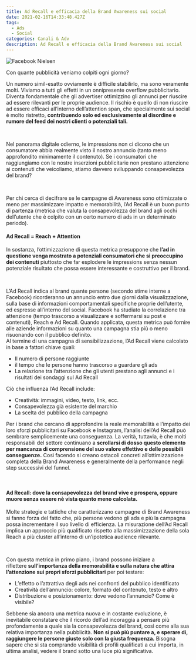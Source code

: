 ```yaml
---
title: Ad Recall e efficacia della Brand Awareness sui social
date: 2021-02-16T14:33:48.427Z
tags:
  - Ads
  - Social
categories: Canali & Adv
description: Ad Recall e efficacia della Brand Awareness sui social
---
```

![Facebook Nielsen](/images/uploads/facebook-nielsen.jpg "Facebook Nielsen")



Con quante pubblicità veniamo colpiti ogni giorno?

Un numero simil-esatto ovviamente è difficile stabilirlo, ma sono veramente molti. Viviamo a tutti gli effetti in un onnipresente overflow pubblicitario. Diventa fondamentale che gli advertiser ottimizzino gli annunci per riuscire ad essere rilevanti per le proprie audience. Il rischio è quello di non riuscire ad essere efficaci all’interno dell’attention span, che specialmente sui social è molto ristretto, **contribuendo solo ed esclusivamente al disordine e rumore del feed dei nostri clienti o potenziali tali.**

 

Nel panorama digitale odierno, le impressions non ci dicono che un consumatore abbia realmente visto il nostro annuncio (tanto meno approfondito minimamente il contenuto). Se i consumatori che raggiungiamo con le nostre inserzioni pubblicitarie non prestano attenzione ai contenuti che veicoliamo, stiamo davvero sviluppando consapevolezza del brand?

 

Per chi cerca di decifrare se le campagne di Awareness sono ottimizzate o meno per massimizzare impatto e memorabilità, l’Ad Recall è un buon punto di partenza (metrica che valuta la consapevolezza del brand agli occhi dell’utente che è colpito con un certo numero di ads in un determinato periodo).

#### Ad Recall = Reach + Attention

In sostanza, l’ottimizzazione di questa metrica presuppone che **l’ad in questione venga mostrato a potenziali consumatori che si preoccupino dei contenuti** piuttosto che far esplodere le impressions senza nessun potenziale risultato che possa essere interessante e costruttivo per il brand.

 

L’Ad Recall indica al brand quante persone (secondo stime interne a Facebook) ricorderanno un annuncio entro due giorni dalla visualizzazione, sulla base di informazioni comportamentali specifiche proprie dell’utente, ed espresse all’interno del social. Facebook ha studiato la correlazione tra attenzione (tempo trascorso a visualizzare e soffermarsi su post e contenuti), Reach e Ad Recall. Quando applicata, questa metrica può fornire alle aziende informazioni su quanto una campagna stia più o meno risuonando con il pubblico definito.\
Al termine di una campagna di sensibilizzazione, l’Ad Recall viene calcolato in base a fattori chiave quali:

* Il numero di persone raggiunte
* il tempo che le persone hanno trascorso a guardare gli ads
* La relazione tra l’attenzione che gli utenti prestano agli annunci e i risultati dei sondaggi sul Ad Recall

Ciò che influenza l’Ad Recall include:

* Creatività: immagini, video, testo, link, ecc.
* Consapevolezza già esistente del marchio
* La scelta del pubblico della campagna

Per i brand che cercano di approfondire la reale memorabilità e l’impatto dei loro sforzi pubblicitari su Facebook e Instagram, l’analisi dell’Ad Recall può sembrare semplicemente una conseguenza. La verità, tuttavia, è che molti responsabili del settore continuano a **scrollarsi di dosso questo elemento per mancanza di comprensione del suo valore effettivo e delle possibili conseguenze.** Così facendo si creano ostacoli concreti all’ottimizzazione completa della Brand Awareness e generalmente della performance negli step successivi del funnel.

 

#### Ad Recall: dove la consapevolezza del brand vive e prospera, oppure muore senza essere nè vista quanto meno calcolata.

Molte strategie e tattiche che caratterizzano campagne di Brand Awareness si fanno forza del fatto che, più persone vedono gli ads e più la campagna possa incrementare il suo livello di efficienza. La misurazione dell’Ad Recall implica un approccio più qualificato rispetto alla massimizzazione della sola Reach a più cluster all’interno di un’ipotetica audience rilevante.

 

Con questa metrica in primo piano, i brand possono iniziare a riflettere **sull’importanza della memorabilità e sulla natura che attira l’attenzione sui propri sforzi pubblicitari** per poi testare:

* L’effetto o l’attrattiva degli ads nei confronti del pubblico identificato
* Creatività dell’annuncio: colore, formato del contenuto, testo e altro
* Distribuzione e posizionamento: dove vedono l’annuncio? Come è visibile?

Sebbene sia ancora una metrica nuova e in costante evoluzione, è inevitabile constatare che il ricordo dell’ad incoraggia a pensare più profondamente a quale sia la consapevolezza del brand, così come alla sua relativa importanza nella pubblicità. **Non si può più puntare a, e sperare di, raggiungere le persone giuste solo con la giusta frequenza.** Bisogna sapere che si sta comprando visibilità di profili qualificati a cui importa, in ultima analisi, vedere il brand sotto una luce più significativa.